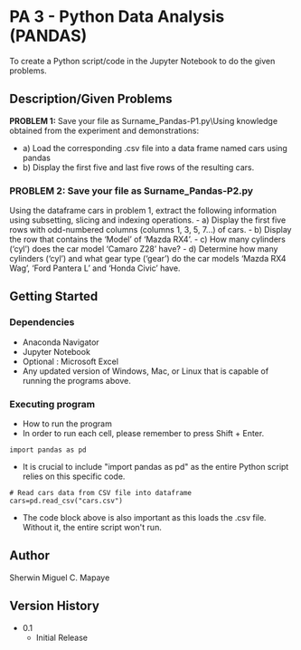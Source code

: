 # PA 3 - Python Data Analysis (PANDAS)

To create a Python script/code in the Jupyter Notebook to do the given problems.

## Description/Given Problems

**PROBLEM 1:** Save your file as Surname_Pandas-P1.py\Using knowledge obtained from the experiment and demonstrations:
  - a) Load the corresponding .csv file into a data frame named cars using pandas
  - b) Display the first five and last five rows of the resulting cars.

### **PROBLEM 2:** Save your file as Surname_Pandas-P2.py

Using the dataframe cars in problem 1, extract the following information using subsetting, slicing and indexing operations.
    - a) Display the first five rows with odd-numbered columns (columns 1, 3, 5, 7…) of cars.
    - b) Display the row that contains the ‘Model’ of ‘Mazda RX4’.
    - c) How many cylinders (‘cyl’) does the car model ‘Camaro Z28’ have?
    - d) Determine how many cylinders (‘cyl’) and what gear type (‘gear’) do the car models ‘Mazda RX4 Wag’, ‘Ford Pantera L’ and ‘Honda Civic’ have.

## Getting Started

### Dependencies

* Anaconda Navigator
* Jupyter Notebook
* Optional : Microsoft Excel
* Any updated version of Windows, Mac, or Linux that is capable of running the programs above.

### Executing program

* How to run the program
* In order to run each cell, please remember to press Shift + Enter.
```
import pandas as pd
```
* It is crucial to include "import pandas as pd" as the entire Python script relies on this specific code.
```
# Read cars data from CSV file into dataframe
cars=pd.read_csv("cars.csv")
```
* The code block above is also important as this loads the .csv file. Without it, the entire script won't run.

## Author

Sherwin Miguel C. Mapaye

## Version History
* 0.1
    * Initial Release
